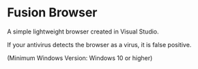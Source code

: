 # Fusion Browser
A simple lightweight browser created in Visual Studio.

If your antivirus detects the browser as a virus, it is false positive.

(Minimum Windows Version: Windows 10 or higher)
